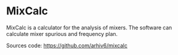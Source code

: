 # MixCalc
MixCalc is a calculator for the analysis of mixers. The software can calculate mixer spurious and frequency plan.

Sources code: <https://github.com/arhiv6/mixcalc>

